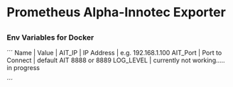 # Prometheus Alpha-Innotec Exporter

## 


### Env Variables for Docker
´´´
Name      | Value           | 
AIT_IP    | IP Address      | e.g. 192.168.1.100
AIT_Port  | Port to Connect | default AIT 8888 or 8889
LOG_LEVEL | currently not working..... in progress

´´´
